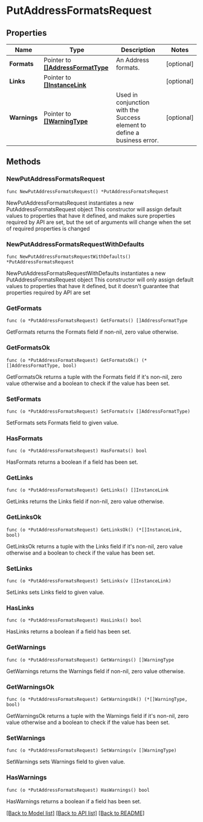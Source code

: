# PutAddressFormatsRequest

## Properties

Name | Type | Description | Notes
------------ | ------------- | ------------- | -------------
**Formats** | Pointer to [**[]AddressFormatType**](AddressFormatType.md) | An Address formats. | [optional] 
**Links** | Pointer to [**[]InstanceLink**](InstanceLink.md) |  | [optional] 
**Warnings** | Pointer to [**[]WarningType**](WarningType.md) | Used in conjunction with the Success element to define a business error. | [optional] 

## Methods

### NewPutAddressFormatsRequest

`func NewPutAddressFormatsRequest() *PutAddressFormatsRequest`

NewPutAddressFormatsRequest instantiates a new PutAddressFormatsRequest object
This constructor will assign default values to properties that have it defined,
and makes sure properties required by API are set, but the set of arguments
will change when the set of required properties is changed

### NewPutAddressFormatsRequestWithDefaults

`func NewPutAddressFormatsRequestWithDefaults() *PutAddressFormatsRequest`

NewPutAddressFormatsRequestWithDefaults instantiates a new PutAddressFormatsRequest object
This constructor will only assign default values to properties that have it defined,
but it doesn't guarantee that properties required by API are set

### GetFormats

`func (o *PutAddressFormatsRequest) GetFormats() []AddressFormatType`

GetFormats returns the Formats field if non-nil, zero value otherwise.

### GetFormatsOk

`func (o *PutAddressFormatsRequest) GetFormatsOk() (*[]AddressFormatType, bool)`

GetFormatsOk returns a tuple with the Formats field if it's non-nil, zero value otherwise
and a boolean to check if the value has been set.

### SetFormats

`func (o *PutAddressFormatsRequest) SetFormats(v []AddressFormatType)`

SetFormats sets Formats field to given value.

### HasFormats

`func (o *PutAddressFormatsRequest) HasFormats() bool`

HasFormats returns a boolean if a field has been set.

### GetLinks

`func (o *PutAddressFormatsRequest) GetLinks() []InstanceLink`

GetLinks returns the Links field if non-nil, zero value otherwise.

### GetLinksOk

`func (o *PutAddressFormatsRequest) GetLinksOk() (*[]InstanceLink, bool)`

GetLinksOk returns a tuple with the Links field if it's non-nil, zero value otherwise
and a boolean to check if the value has been set.

### SetLinks

`func (o *PutAddressFormatsRequest) SetLinks(v []InstanceLink)`

SetLinks sets Links field to given value.

### HasLinks

`func (o *PutAddressFormatsRequest) HasLinks() bool`

HasLinks returns a boolean if a field has been set.

### GetWarnings

`func (o *PutAddressFormatsRequest) GetWarnings() []WarningType`

GetWarnings returns the Warnings field if non-nil, zero value otherwise.

### GetWarningsOk

`func (o *PutAddressFormatsRequest) GetWarningsOk() (*[]WarningType, bool)`

GetWarningsOk returns a tuple with the Warnings field if it's non-nil, zero value otherwise
and a boolean to check if the value has been set.

### SetWarnings

`func (o *PutAddressFormatsRequest) SetWarnings(v []WarningType)`

SetWarnings sets Warnings field to given value.

### HasWarnings

`func (o *PutAddressFormatsRequest) HasWarnings() bool`

HasWarnings returns a boolean if a field has been set.


[[Back to Model list]](../README.md#documentation-for-models) [[Back to API list]](../README.md#documentation-for-api-endpoints) [[Back to README]](../README.md)


